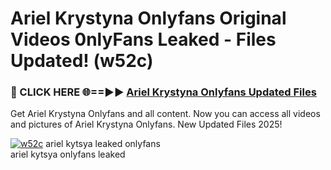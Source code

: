 # Ariel Krystyna Onlyfans Original Videos 0nlyFans Leaked - Files Updated! (w52c)

<h3>🔴 CLICK HERE 🌐==►► <a href="https://tinyurl.com/ms9xzufz" rel="nofollow">Ariel Krystyna Onlyfans Updated Files</a></h3>

Get Ariel Krystyna Onlyfans and all content. Now you can access all videos and pictures of Ariel Krystyna Onlyfans. New Updated Files 2025!

[![w52c](https://i.imgur.com/ppqm5kG.gif)](https://tinyurl.com/ms9xzufz)
ariel kytsya leaked onlyfans<br>
ariel kytsya onlyfans leaked